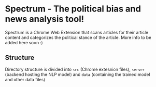 # Spectrum - The political bias and news analysis tool!

Spectrum is a Chrome Web Extension that scans articles for their article content and categorizes the political
stance of the article. More info to be added here soon :)

## Structure
Directory structure is divided into `src` (Chrome extesnion files), `server` (backend hosting the NLP model) and `data` (containing the trained model and other data files)
